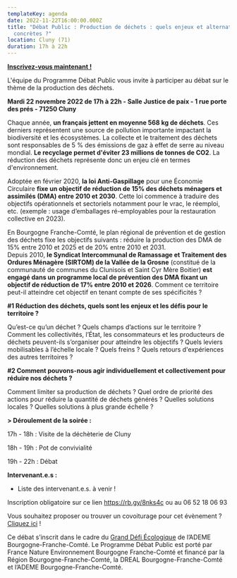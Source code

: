 ```yaml
---
templateKey: agenda
date: 2022-11-22T16:00:00.000Z
title: "Débat Public : Production de déchets : quels enjeux et alternatives
  concrètes ?"
location: Cluny (71)
duration: 17h à 22h
---
```

**[I﻿nscrivez-vous maintenant !](https://rb.gy/8nks4c)**

L'équipe du Programme Débat Public vous invite à participer au débat sur le thème de la production des déchets.

**Mardi 22 novembre 2022 de 17h à 22h - Salle Justice de paix - 1 rue porte des prés - 71250 Cluny**

Chaque année, **un français jettent en moyenne 568 kg de déchets**[](imap://animation%40debatpublic-bfc%2Eorg@ssl0.ovh.net:993/fetch%3EUID%3E.INBOX.3-D%26AOk-bat%20%22D%26AOk-chets%22%202022%3E6#_ftn1). Ces derniers représentent une source de pollution importante impactant la biodiversité et les écosystèmes. La collecte et le traitement des déchets sont responsables de 5 % des émissions de gaz à effet de serre au niveau mondial[](imap://animation%40debatpublic-bfc%2Eorg@ssl0.ovh.net:993/fetch%3EUID%3E.INBOX.3-D%26AOk-bat%20%22D%26AOk-chets%22%202022%3E6#_ftn2). **Le recyclage permet d'éviter 23 millions de tonnes de CO2**[](imap://animation%40debatpublic-bfc%2Eorg@ssl0.ovh.net:993/fetch%3EUID%3E.INBOX.3-D%26AOk-bat%20%22D%26AOk-chets%22%202022%3E6#_ftn3). La réduction des déchets représente donc un enjeu clé en termes d'environnement.

Adoptée en février 2020, **la loi Anti-Gaspillage** pour une Économie Circulaire[](imap://animation%40debatpublic-bfc%2Eorg@ssl0.ovh.net:993/fetch%3EUID%3E.INBOX.3-D%26AOk-bat%20%22D%26AOk-chets%22%202022%3E6#_ftn4) **fixe un objectif de réduction de 15% des déchets ménagers et assimilés (DMA) entre 2010 et 2030**. Cette loi commence à traduire des objectifs opérationnels et sectoriels notamment pour le vrac, le réemploi, etc. (exemple : usage d’emballages ré-employables pour la restauration collective en 2023).

En Bourgogne Franche-Comté, le plan régional de prévention et de gestion des déchets fixe les objectifs suivants : réduire la production des DMA de 15% entre 2010 et 2025 et de 20% entre 2010 et 2031[](imap://animation%40debatpublic-bfc%2Eorg@ssl0.ovh.net:993/fetch%3EUID%3E.INBOX.3-D%26AOk-bat%20%22D%26AOk-chets%22%202022%3E6#_ftn5).\
Depuis 2010, **le Syndicat Intercommunal de Ramassage et Traitement des Ordures Ménagère (SIRTOM) de la Vallée de la Grosne** (constitué de la communauté de communes du Clunisois et Saint Cyr Mère Boitier) **est engagé dans un programme local de prévention des DMA fixant un objectif de réduction de 17% entre 2010 et 2026**[](imap://animation%40debatpublic-bfc%2Eorg@ssl0.ovh.net:993/fetch%3EUID%3E.INBOX.3-D%26AOk-bat%20%22D%26AOk-chets%22%202022%3E6#_ftn6). Comment ce territoire peut-il atteindre cet objectif en tenant compte de ses spécificités ?

**\#1 Réduction des déchets, quels sont les enjeux et les défis pour le territoire ?**

Qu’est-ce qu’un déchet ? Quels champs d’actions sur le territoire ? Comment les collectivités, l’État, les consommateurs et les producteurs de déchets peuvent-ils s’organiser pour atteindre les objectifs ? Quels leviers mobilisables à l’échelle locale ? Quels freins ? Quels retours d'expériences des autres territoires ?

**\#2 Comment pouvons-nous agir individuellement et collectivement pour réduire nos déchets ?**

Comment limiter sa production de déchets ? Quel ordre de priorité des actions pour réduire la quantité de déchets générés ? Quelles solutions locales ? Quelles solutions à plus grande échelle ?

**\> Déroulement de la soirée :**

1﻿7h - 18h : Visite de la déchèterie de Cluny

1﻿8h - 19h : Pot de convivialité

1﻿9h - 22h : Débat

**Intervenant.e.s :**

* Liste des intervenant.e.s. à venir !

Inscription obligatoire sur ce lien <https://rb.gy/8nks4c> ou au 06 52 18 06 93

Vous souhaitez proposer ou trouver un covoiturage pour cet évènement ? [Cliquez ici](https://rb.gy/vbbvpa) !

Ce débat s’inscrit dans le cadre du [Grand Défi Écologique](https://www.legranddefiecologique.ademe.fr/) de l’ADEME Bourgogne-Franche-Comté. Le Programme Débat Public est porté par France Nature Environnement Bourgogne Franche-Comté et financé par la Région Bourgogne-Franche-Comté, la DREAL Bourgogne-Franche-Comté et l’ADEME Bourgogne-Franche-Comté.